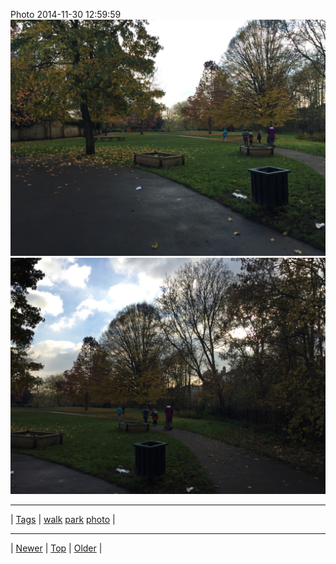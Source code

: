 <!--
title: Photo 2014-11-30 12
date: 2020-06-28T15:02:25.048Z
tags: walk, park, photo
-->












Photo 2014-11-30 12:59:59
![](103975924397-0.jpg)
![](103975924397-1.jpg)

<!--BOTTOM-POST-NAVIGATION-->
---

| [Tags](tags.md) | [walk](tag-walk.md) [park](tag-park.md) [photo](tag-photo.md) |

---

| [Newer](103926554592.md) | [Top](index.md) | [Older](104259306802.md) |